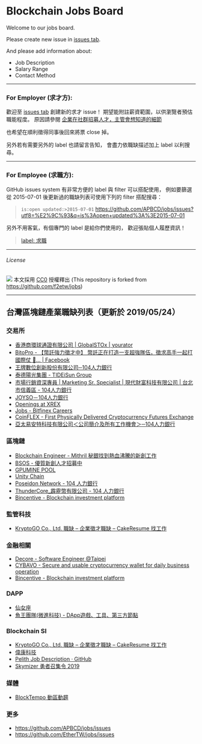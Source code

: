 Blockchain Jobs Board
====

Welcome to our jobs board.

Please create new issue in [issues tab](https://github.com/APBCD/jobs/issues).

And please add information about:

+ Job Description
+ Salary Range
+ Contact Method

-----

### For Employer (求才方):

歡迎至 [issues tab](https://github.com/APBCD/jobs/issues/) 創建新的求才 issue！
期望能附註薪資範圍，以供瀏覽者預估職能程度。
原因請參閱 [企業在社群招募人才，主管會想知道的細節](https://medium.com/@kevinzhuang/%E4%BC%81%E6%A5%AD%E5%9C%A8%E7%A4%BE%E7%BE%A4%E6%8B%9B%E5%8B%9F%E4%BA%BA%E6%89%8D-%E4%B8%BB%E7%AE%A1%E6%9C%83%E6%83%B3%E7%9F%A5%E9%81%93%E7%9A%84%E7%B4%B0%E7%AF%80-b87490aa92b6#.o3z94ud6b)

也希望在順利徵得同事後回來將票 close 掉。

另外若有需要另外的 label 也請留言告知，
會盡力依職缺描述加上 label 以利搜尋。

-----

### For Employee (求職方):

GitHub issues system 有非常方便的 label 與 filter 可以搭配使用，
例如要篩選從 2015-07-01 後更新過的職缺列表可使用下列的 filter 搭配搜尋：
> `is:open updated:>2015-07-01`
> https://github.com/APBCD/jobs/issues?utf8=%E2%9C%93&q=is%3Aopen+updated%3A%3E2015-07-01

另外不用客氣，有個專門的 label 是給你們使用的，
歡迎張貼個人履歷資訊！
> [label: 求職](https://github.com/APBCD/jobs/labels/%E6%B1%82%E8%81%B7)

-----

###### License
![](http://mirrors.creativecommons.org/presskit/buttons/88x31/svg/cc-zero.svg)
本文採用 [CC0](https://creativecommons.org/publicdomain/zero/1.0/) 授權釋出
(This repository is forked from https://github.com/f2etw/jobs)

---

## 台灣區塊鏈產業職缺列表（更新於 2019/05/24）
### 交易所

- [香港商環球通證有限公司 | GlobalSTOx | yourator](https://www.yourator.co/companies/GlobalSTOX)
- [BitoPro - 【幣託強力徵才中】 幣託正在打造一支超強隊伍，徵求高手一起打國際仗 💪... | Facebook](https://www.facebook.com/bitopro.bito/posts/457953724712258/)
- [王牌數位創新股份有限公司─104人力銀行](https://www.104.com.tw/jobbank/custjob/index.php?r=cust&j=454f4770393b436c35373f683d433b1e12e2e2e72454b4b2634j53&fbclid=IwAR0yuXZ8J0FHnRGhWxK12OdT1Re50AkQ4ccD833B_fDK5uqUtcpxHGGR91r)
- [泰德陽光集團 - TIDEiSun Group](https://tideisun.com/)
- [市場行銷資深專員 | Marketing Sr. Specialist | 現代財富科技有限公司 | 台北市信義區 - 104人力銀行](https://m.104.com.tw/job/6knac?jobsource=m104)
- [JOYSO－104人力銀行](https://www.104.com.tw/jobs/search/?ro=0&keyword=塞席爾商共&order=1&asc=0&page=1&mode=s&jobsource=2018indexpoc&fbclid=IwAR2dhsx_3DPSv36dVaVuowV34RuPwgJPHpR8xPfIh72zlcvaqiPAgcGtTRk)
- [Openings at XREX](https://xrex.breezy.hr/)
- [Jobs - Bitfinex Careers](https://bitfinex.recruitee.com/)
- [CoinFLEX - First Physically Delivered Cryptocurrency Futures Exchange](https://www.coinflex.com) 
- [亞太易安特科技有限公司＜公司簡介及所有工作機會＞─104人力銀行](https://www.104.com.tw/jobbank/custjob/index.php?r=cust&j=434d456e3739416a33353d663b41391c92c2c2c6e436f5f2654j51&jobsource=2018indexpoc)

### 區塊鏈

- [Blockchain Engineer - Mithril 秘銀找到熱血沸騰的新創工作](https://www.yourator.co/companies/Mithril/jobs/4451)
- [BSOS - 優質新創人才招募中](https://www.yourator.co/companies/BSOS)
- [GPUMINE POOL](https://gpumine.org)
- [Unity Chain](https://www.unitychain.io)
- [Poseidon Network - 104 人力銀行](https://poseidon.network/)
- [ThunderCore_霹靂幣有限公司 - 104 人力銀行](http://tinyurl.com/y5zx2v27)
- [Bincentive - Blockchain investment platform](https://bincentive.com/join-us)

### 監管科技

- [KryptoGO Co., Ltd. 職缺 – 企業徵才職缺 – CakeResume 找工作](https://www.cakeresume.com/companies/kryptogo)

### 金融相關

- [Decore - Software Engineer @Taipei](https://github.com/EtherTW/jobs/issues/44)
- [CYBAVO - Secure and usable cryptocurrency wallet for daily business operation](https://cybavo.com)
- [Bincentive - Blockchain investment platform](https://bincentive.com/join-us)

### DAPP

- [仙女座](https://www.facebook.com/photo.php?fbid=2265777106841459&set=a.1034336753318840&type=3&hc_location=ufi)
- [魚王團隊(微進科技) - DApp遊戲、工具、第三方節點](https://www.104.com.tw/jobbank/custjob/index.php?r=cust&j=4b5149723b3d456e3739416a3f453d208303030724863517119j98)

### Blockchain SI

- [KryptoGO Co., Ltd. 職缺 – 企業徵才職缺 – CakeResume 找工作](https://www.cakeresume.com/companies/kryptogo)
- [偉康科技](https://www.webcomm.com.tw/recruit.html)
- [Pelith Job Description · GitHub](https://gist.github.com/artistic709/afdb665bd79256c73c7413a3d7e84432?fbclid=IwAR0Gi89MtATRABAm7ZJjsy570-BfSTQsglkqUVbX9fEX9WYvEFOt83VM2nQ)
- [Skymizer 勇者召集令 2019](http://blog.skymizer.com/jobs2019)

### 媒體

- [BlockTempo 動區動趨](https://blocktempo.com)

### 更多

- https://github.com/APBCD/jobs/issues
- https://github.com/EtherTW/jobs/issues
